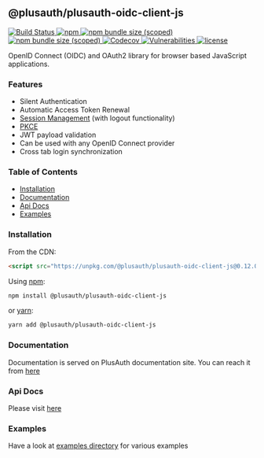 ## @plusauth/plusauth-oidc-client-js
<a href="https://github.com/PlusAuth/plusauth-oidc-client-js/actions?query=workflow%3Aci">
<img src="https://github.com/PlusAuth/plusauth-oidc-client-js/workflows/ci/badge.svg" alt="Build Status">
</a>
<a href="https://www.npmjs.com/package/@plusauth/plusauth-oidc-client-js">
<img alt="npm" src="https://img.shields.io/npm/v/@plusauth/plusauth-oidc-client-js?label=latest%20&logo=npm&style=flat-square">
</a>
<a href="https://www.npmjs.com/package/@plusauth/plusauth-oidc-client-js">
<img alt="npm bundle size (scoped)" src="https://img.shields.io/bundlephobia/min/@plusauth/plusauth-oidc-client-js@latest?label=minified%20size&style=flat-square">
</a>
<a href="https://www.npmjs.com/package/@plusauth/plusauth-oidc-client-js">
<img alt="npm bundle size (scoped)" src="https://img.shields.io/bundlephobia/minzip/@plusauth/plusauth-oidc-client-js@latest?color=darkgreen&label=minzipped%20size&style=flat-square">
</a>
<a href="https://codecov.io/gh/PlusAuth/plusauth-oidc-client-js">
<img alt="Codecov" src="https://img.shields.io/codecov/c/gh/PlusAuth/plusauth-oidc-client-js?logo=codecov&style=flat-square">
</a>
<a href="https://snyk.io/test/github/PlusAuth/plusauth-oidc-client-js">
<img src="https://img.shields.io/snyk/vulnerabilities/github/PlusAuth/plusauth-oidc-client-js?style=flat-square" alt="Vulnerabilities">
</a>
<a href="https://github.com/PlusAuth/plusauth-oidc-client-js/blob/master/LICENSE">
<img alt="license" src="https://img.shields.io/npm/l/@plusauth/plusauth-oidc-client-js?style=flat-square">
</a>

OpenID Connect (OIDC) and OAuth2 library for browser based JavaScript applications.

### Features
- Silent Authentication
- Automatic Access Token Renewal
- [Session Management](https://openid.net/specs/openid-connect-session-1_0.html) (with logout functionality)
- [PKCE](https://tools.ietf.org/html/rfc7636)
- JWT payload validation
- Can be used with any OpenID Connect provider
- Cross tab login synchronization

### Table of Contents
- [Installation](#installation)
- [Documentation](#documentation)
- [Api Docs](#api-docs)
- [Examples](#examples)


### Installation

From the CDN:

```html
<script src="https://unpkg.com/@plusauth/plusauth-oidc-client-js@0.12.0/dist/plusauth-oidc-client.umd.js"></script>

```

Using [npm](https://npmjs.org):

```sh
npm install @plusauth/plusauth-oidc-client-js
```

or [yarn](https://yarnpkg.com):

```sh
yarn add @plusauth/plusauth-oidc-client-js
```

### Documentation
Documentation is served on PlusAuth documentation site. You can reach it from [here](https://docs.plusauth.com/tools/oidc-client-js)

### Api Docs

Please visit [here](https://plusauth.github.io/plusauth-oidc-client-js/classes/OIDCClient.html)


### Examples

Have a look at [examples directory](/examples) for various examples
